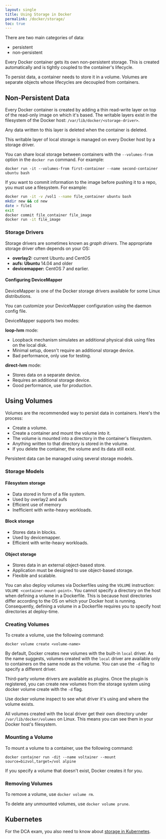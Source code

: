 ```yaml
---
layout: single
title: Using Storage in Docker
permalink: /docker/storage/
toc: true
---
```


There are two main categories of data:

- persistent
- non-persistent

Every Docker container gets its own non-persistent storage. This is created automatically and is tightly coupled to the container's lifecycle.

To persist data, a container needs to store it in a volume. Volumes are separate objects whose lifecycles are decoupled from containers.

## Non-Persistent Data

Every Docker container is created by adding a thin read-write layer on top of the read-only image on which it's based. The writable layers exist in the filesystem of the Docker host: `/var/lib/docker/<storage-driver>`.

Any data written to this layer is deleted when the container is deleted.

This writable layer of local storage is managed on every Docker host by a storage driver.

You can share local storage between containers with the `--volumes-from` option in the `docker run` command. For example:

`docker run -it --volumes-from first-container --name second-container ubuntu bash`

If you want to commit information to the image before pushing it to a repo, you must use a filesystem. For example:

```bash
docker run -it -v /vol1 --name file_container ubuntu bash
mkdir new && cd new 
date > file1
exit
docker commit file_container file_image
docker run -it file_image
```

### Storage Drivers

Storage drivers are sometimes known as *graph drivers*. The appropriate storage driver often depends on your OS:

- **overlay2:** current Ubuntu and CentOS
- **aufs: Ubuntu** 14.04 and older
- **devicemapper:** CentOS 7 and earlier.

#### Configuring DeviceMapper

DeviceMapper is one of the Docker storage drivers available for some Linux distributions.

You can customize your DeviceMapper configuration using the daemon config file.

DeviceMapper supports two modes:

**loop-lvm** mode:

- Loopback mechanism simulates an additional physical disk using files on the local disk.
- Minimal setup, doesn't require an additional storage device.
- Bad performance, only use for testing.

**direct-lvm** mode:

- Stores data on a separate device.
- Requires an additional storage device.
- Good performance, use for production.

## Using Volumes

Volumes are the recommended way to persist data in containers. Here's the process:

- Create a volume.
- Create a container and mount the volume into it.
- The volume is mounted into a directory in the container's filesystem.
- Anything written to that directory is stored in the volume.
- If you delete the container, the volume and its data still exist.

Persistent data can be managed using several storage models.

### Storage Models

#### Filesystem storage

- Data stored in form of a file system.
- Used by overlay2 and aufs
- Efficient use of memory
- Inefficient with write-heavy workloads.

#### Block storage

- Stores data in blocks.
- Used by devicemapper.
- Efficient with write-heavy workloads.

#### Object storage

- Stores data in an external object-based store.
- Application must be designed to use object-based storage.
- Flexible and scalable.

You can also deploy volumes via Dockerfiles using the `VOLUME` instruction: `VOLUME <container-mount-point>`. You cannot specify a directory on the host when defining a volume in a Dockerfile. This is because host directories differ according to the OS on which your Docker host is running. Consequently, defining a volume in a Dockerfile requires you to specify host directories at deploy-time.

### Creating Volumes

To create a volume, use the following command:

`docker volume create <volume-name>`

By default, Docker creates new volumes with the built-in `local` driver. As the name suggests, volumes created with the `local` driver are available only to containers on the same node as the volume. You can use the `-d` flag to specify a different driver.

Third-party volume drivers are available as plugins. Once the plugin is registered, you can create new volumes from the storage system using docker volume create with the `-d` flag.

Use docker volume inspect to see what driver it's using and where the volume exists.

All volumes created with the local driver get their own directory under `/var/lib/docker/volumes` on Linux. This means you can see them in your Docker host's filesystem.

### Mounting a Volume

To mount a volume to a container, use the following command:

`docker container run -dit --name voltainer --mount source=bizvol,target=/vol alpine`

If you specify a volume that doesn't exist, Docker creates it for you.


### Removing Volumes

To remove a volume, use `docker volume rm`.

To delete any unmounted volumes, use `docker volume prune`.

## Kubernetes

For the DCA exam, you also need to know about [storage in Kubernetes](./../../kubernetes/storage/).

